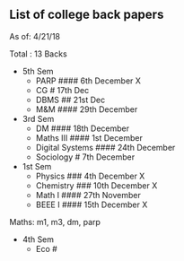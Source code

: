 ## List of college back papers
As of: 4/21/18

Total : 13 Backs

- 5th Sem
    - PARP #### 6th December X
    - CG # 17th Dec     
    - DBMS ## 21st Dec
    - M&M #### 29th December
- 3rd Sem
    - DM #### 18th December
    - Maths III #### 1st December
    - Digital Systems #### 24th December
    - Sociology # 7th December
- 1st Sem
    - Physics ### 4th December X
    - Chemistry ### 10th December X
    - Math I #### 27th November
    - BEEE I #### 15th December X

Maths: m1, m3, dm, parp

- 4th Sem
    - Eco #
